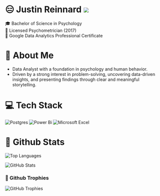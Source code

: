 # 😑 Justin Reinnard ![](https://komarev.com/ghpvc/?username=Stinrb)  
🎓 Bachelor of Science in Psychology  
📜 Licensed Psychometrician (2017)  
📜 Google Data Analytics Professional Certificate

# 👤 About Me 
- Data Analyst with a foundation in psychology and human behavior.  
- Driven by a strong interest in problem-solving, uncovering data-driven insights, and presenting findings through clear and meaningful storytelling.

# 💻 Tech Stack  
![Postgres](https://img.shields.io/badge/postgres-%23316192.svg?style=for-the-badge&logo=postgresql&logoColor=white) ![Power Bi](https://img.shields.io/badge/power_bi-F2C811?style=for-the-badge&logo=powerbi&logoColor=black)  ![Microsoft Excel](https://img.shields.io/badge/Microsoft_Excel-217346?style=for-the-badge&logo=microsoft-excel&logoColor=white)     

# 🐧 Github Stats

![Top Languages](https://github-readme-stats.vercel.app/api/top-langs/?username=Stinrb&layout=compact&theme=material-palenight&border_radius=0&hide_border=true)


![GitHub Stats](https://github-readme-stats.vercel.app/api?username=Stinrb&show_icons=true&theme=material-palenight&border_radius=0&hide_border=true)

### :hatching_chick: Github Trophies
![GitHub Trophies](https://github-profile-trophy.vercel.app/?username=Stinrb&theme=chalk&no-bg=true&no-frame=true&margin-w=10)







